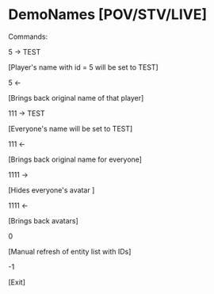 # DemoNames [POV/STV/LIVE]

Commands:



5 -> TEST

[Player's name with id = 5 will be set to TEST]

5 <- 

[Brings back original name of that player]

111 -> TEST

[Everyone's name will be set to TEST]

111 <-

[Brings back original name for everyone]

1111 -> 

[Hides everyone's avatar ]

1111 <-

[Brings back avatars]

0 

[Manual refresh of entity list with IDs]

-1

[Exit]
